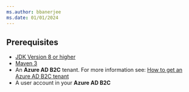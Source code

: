 ```yaml
---
ms.author: bbanerjee
ms.date: 01/01/2024
---
```


## Prerequisites

- [JDK Version 8 or higher](https://jdk.java.net/8/)
- [Maven 3](https://maven.apache.org/download.cgi)
- An **Azure AD B2C** tenant. For more information see: [How to get an Azure AD B2C tenant](/azure/active-directory-b2c/tutorial-create-tenant)
- A user account in your **Azure AD B2C**
